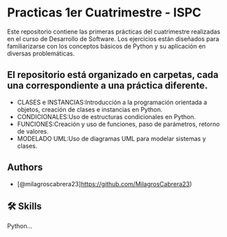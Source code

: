
# Practicas 1er Cuatrimestre - ISPC 

Este repositorio contiene las primeras prácticas del cuatrimestre realizadas en el curso de Desarrollo de Software. Los ejercicios están diseñados para familiarizarse con los conceptos básicos de Python y su aplicación en diversas problemáticas.


## El repositorio está organizado en carpetas, cada una correspondiente a una práctica diferente.

- CLASES e INSTANCIAS:Introducción a la programación orientada a objetos, creación de clases e instancias en Python.
- CONDICIONALES:Uso de estructuras condicionales en Python.
- FUNCIONES:Creación y uso de funciones, paso de parámetros, retorno de valores.
- MODELADO UML:Uso de diagramas UML para modelar sistemas y clases.

## Authors

- [@milagroscabrera23]https://github.com/MilagrosCabrera23)



## 🛠 Skills
Python...


